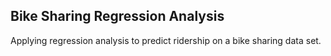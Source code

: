 ## Bike Sharing Regression Analysis

Applying regression analysis to predict ridership on a bike sharing data set.



